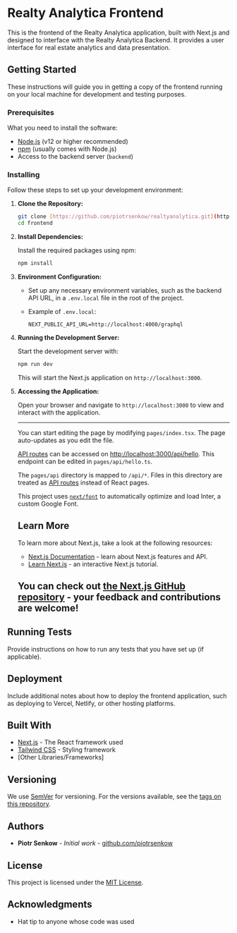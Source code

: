 # Realty Analytica Frontend

This is the frontend of the Realty Analytica application, built with Next.js and designed to interface with the Realty Analytica Backend. It provides a user interface for real estate analytics and data presentation.

## Getting Started

These instructions will guide you in getting a copy of the frontend running on your local machine for development and testing purposes.

### Prerequisites

What you need to install the software:

- [Node.js](https://nodejs.org/en/) (v12 or higher recommended)
- [npm](https://www.npmjs.com/) (usually comes with Node.js)
- Access to the backend server (`backend`)

### Installing

Follow these steps to set up your development environment:

1. **Clone the Repository:**
   
   ```sh
   git clone [https://github.com/piotrsenkow/realtyanalytica.git](https://github.com/piotrsenkow/realtyanalytica.git)
   cd frontend
   ```

2. **Install Dependencies:**

   Install the required packages using npm:

   ```sh
   npm install
   ```

3. **Environment Configuration:**

   - Set up any necessary environment variables, such as the backend API URL, in a `.env.local` file in the root of the project.
   - Example of `.env.local`:

     ```env
     NEXT_PUBLIC_API_URL=http://localhost:4000/graphql
     ```

4. **Running the Development Server:**

   Start the development server with:

   ```sh
   npm run dev
   ```

   This will start the Next.js application on `http://localhost:3000`.

5. **Accessing the Application:**

   Open your browser and navigate to `http://localhost:3000` to view and interact with the application.

   ----
    You can start editing the page by modifying `pages/index.tsx`. The page auto-updates as you edit the file.

    [API routes](https://nextjs.org/docs/api-routes/introduction) can be accessed on [http://localhost:3000/api/hello](http://localhost:3000/api/hello). This endpoint can be edited in `pages/api/hello.ts`.

    The `pages/api` directory is mapped to `/api/*`. Files in this directory are treated as [API routes](https://nextjs.org/docs/api-routes/introduction) instead of React pages.

    This project uses [`next/font`](https://nextjs.org/docs/basic-features/font-optimization) to automatically optimize and load Inter, a custom Google Font.

    ## Learn More

    To learn more about Next.js, take a look at the following resources:

    - [Next.js Documentation](https://nextjs.org/docs) - learn about Next.js features and API.
    - [Learn Next.js](https://nextjs.org/learn) - an interactive Next.js tutorial.

    You can check out [the Next.js GitHub repository](https://github.com/vercel/next.js/) - your feedback and contributions are welcome!
   ----

## Running Tests

Provide instructions on how to run any tests that you have set up (if applicable).

## Deployment

Include additional notes about how to deploy the frontend application, such as deploying to Vercel, Netlify, or other hosting platforms.

## Built With

- [Next.js](https://nextjs.org/) - The React framework used
- [Tailwind CSS](https://tailwindcss.com/) - Styling framework
- [Other Libraries/Frameworks]

## Versioning

We use [SemVer](http://semver.org/) for versioning. For the versions available, see the [tags on this repository](#).

## Authors

- **Piotr Senkow** - *Initial work* - [github.com/piotrsenkow](https://github.com/piotrsenkow)

## License

This project is licensed under the [MIT License](LICENSE.md).

## Acknowledgments

- Hat tip to anyone whose code was used
